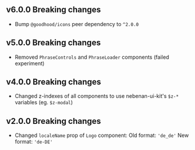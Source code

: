 ## v6.0.0 Breaking changes

- Bump `@goodhood/icons` peer dependency to `^2.0.0`

## v5.0.0 Breaking changes

- Removed `PhraseControls` and `PhraseLoader` components (failed experiment)

## v4.0.0 Breaking changes

- Changed z-indexes of all components to use nebenan-ui-kit's `$z-*` variables (eg. `$z-modal`)

## v2.0.0 Breaking changes

- Changed `localeName` prop of `Logo` component:
  Old format: `'de_de'`
  New format: `'de-DE'`
